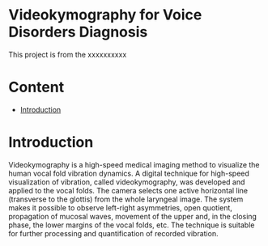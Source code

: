 # Videokymography for Voice Disorders Diagnosis


This project is from the xxxxxxxxxx



# Content

  * [Introduction](#Introduction)

 
  
# Introduction

Videokymography is a high-speed medical imaging method to visualize the human vocal fold vibration dynamics. A digital technique for high-speed visualization of vibration, called videokymography, was developed and applied to the vocal folds. The camera selects one active horizontal line (transverse to the glottis) from the whole laryngeal image. The system makes it possible to observe left-right asymmetries, open quotient, propagation of mucosal waves, movement of the upper and, in the closing phase, the lower margins of the vocal folds, etc. The technique is suitable for further processing and quantification of recorded vibration.
